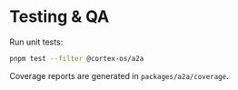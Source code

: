 # Testing & QA

Run unit tests:

```bash
pnpm test --filter @cortex-os/a2a
```

Coverage reports are generated in `packages/a2a/coverage`.

